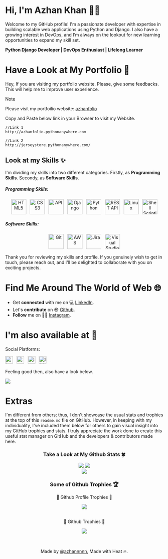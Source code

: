 # Hi, I'm Azhan Khan 👋🏼


Welcome to my GitHub profile! I'm a passionate developer with expertise in building scalable web applications using Python and Django. I also have a growing interest in DevOps, and I’m always on the lookout for new learning opportunities to expand my skill set.

**Python Django Developer | DevOps Enthusiast | Lifelong Learner**

# Have a Look at My Portfolio 👀 <br>
Hey, If you are visiting my portfolio website. Please, give some feedbacks. This will help me to improve user experience. <br>

>[!NOTE]
>Please visit my portfoilio website: <a href="https://azhanfolio.pythonanywhere.com/">azhanfolio</a> <br>

Copy and Paste below link in your Browser to visit my Website.

    //Link 1
    http://azhanfolio.pythonanywhere.com
    
    //Link 2
    http://jerseystore.pythonanywhere.com/

## Look at my Skills ✨ <br>
I'm dividing my skills into two different categories. Firstly, as **Programming Skills**. Secondy, as **Software Skills**.

<div align="left">
<h5 align="left">Programming Skills:</h5>

<div align="center">
  <img width="48" height="48" src="https://img.icons8.com/fluency/100/html-5.png" alt="HTML5"/> &nbsp;
  <img width="48" height="48" src="https://img.icons8.com/fluency/100/css3.png" alt="CSS3"/> &nbsp;
  <img width="48" height="48" src="https://img.icons8.com/fluency/100/api.png" alt="API"/> &nbsp;
  <img width="48" height="48" src="https://img.icons8.com/fluency/100/django.png" alt="Django"/> &nbsp;
  <img width="48" height="48" src="https://img.icons8.com/fluency/100/python.png" alt="Python"/> &nbsp;
  <img width="48" height="48" src="https://img.icons8.com/fluency/100/cloudflare.png" alt="REST API"/> &nbsp;
  <img width="48" height="48" src="https://img.icons8.com/fluency/100/linux.png" alt="Linux"/> &nbsp;
  <img width="48" height="48" src="https://img.icons8.com/fluency/100/console.png" alt="Shell Scripting"/>
</div>


<h5 align="left">Software Skills:</h5>

<div align="center">
  <img width="48" height="48" src="https://img.icons8.com/fluency/100/git.png" alt="Git"/> &nbsp;
  <img width="48" height="48" src="https://img.icons8.com/fluency/100/aws.png" alt="AWS"/> &nbsp;
  <img width="48" height="48" src="https://img.icons8.com/fluency/100/jira.png" alt="Jira"/> &nbsp;
  <img width="48" height="48" src="https://img.icons8.com/fluency/100/visual-studio-code-2019.png" alt="Visual Studio Code"/>
</div>


Thank you for reviewing my skills and profile. If you genuinely wish to get in touch, please reach out, and I'll be delighted to collaborate with you on exciting projects.


# Find Me Around The World of Web 🌐
- Get **connected** with me on 💻 [LinkedIn](https://www.linkedin.com/in/azhankhan22/). <br>
- Let's **contribute** on 😎 [Github](https://github.com/azhannnnn). <br>
- **Follow** me on 🙏🏼 [Instagram](https://www.instagram.com/azhxnn_). <br>


# I'm also available at 👻

Social Platforms:

<img width="24" height="24" src="https://img.icons8.com/fluency/100/behance.png" alt="behance"/> &nbsp; <img width="24" height="24" src="https://img.icons8.com/fluency/100/youtube-play.png" alt="youtube-play"/> &nbsp; <img width="24" height="24" src="https://img.icons8.com/fluency/100/instagram-new.png" alt="instagram-new"/> &nbsp; <img width="24" height="24" src="https://img.icons8.com/fluency/100/linkedin.png" alt="linkedin"/>

Feeling good then, also have a look below.

<img src="https://komarev.com/ghpvc/?username=azhannnnn&color=128c7e">

# Extras


I'm different from others; thus, I don't showcase the usual stats and trophies at the top of this `readme.md` file on GitHub. However, in keeping with my individuality, I've included them below for others to gain visual insight into my GitHub trophies and stats. I truly appreciate the work done to create this useful stat manager on GitHub and the developers & contributors made here.

### <p align="center">Take a Look at My Github Stats 🍀</p>


<div align="center">
  <img src="https://github-readme-stats.vercel.app/api?username=azhannnnn&theme=dark&show_icons=true&hide_border=true&count_private=false">
  <img src="https://github-readme-streak-stats.herokuapp.com/?username=azhannnnn&theme=dark&hide_border=true"> <br>
  <img src="https://github-readme-stats.vercel.app/api/top-langs/?username=azhannnnn&theme=dark&show_icons=true&hide_border=true&layout=compact"> <br>
</div>

### <p align="center">Some of Github Trophies 🏆</p>


<div align="center">
  
  <p>🌟 Github Profile Trophies 🌟</p>
  <img src="https://github-profile-trophy.vercel.app/?username=azhannnnn">
  <br>
  <br>
  <p align="center">🌟 Github Trophies 🌟</p>
  <img src="https://github-trophies.vercel.app/?username=azhannnnn">
  <br>
  <br>
</div>
<br>

<p align="center"> Made by <a href="https://github.com/azhannnnn">@azhannnnn</a>, Made with Heat 🔥. </p>


